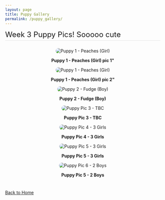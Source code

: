 ```yaml
---
layout: page
title: Puppy Gallery
permalink: /puppy_gallery/
---
```


<style>
.gallery {
  display: grid;
  grid-template-columns: repeat(auto-fit, minmax(200px, 1fr));
  gap: 16px;
  margin-top: 24px;
}
.gallery-item {
  text-align: center;
}
.gallery-item img {
  max-width: 100%;
  height: auto;
  border-radius: 12px;
}
.section {
  margin-bottom: 40px;
}
.section-title {
  font-size: 1.5rem;
  margin-bottom: 16px;
  text-align: left;
  border-bottom: 2px solid #eee;
  padding-bottom: 4px;
}
</style>


<div class="section">
  <div class="section-title">Week 3 Puppy Pics! Sooooo cute</div>
  <div class="gallery">
    <div class="gallery-item">
        <img src="https://imagedelivery.net/t3wCsGMKGPWUV8JSaoSPtQ/840838d7-b045-44f4-0cea-12359fe17300/public" alt="Puppy 1 - Peaches (Girl)">
      <p><strong>Puppy 1 - Peaches (Girl) pic 1"</strong></p>
       <img src="https://imagedelivery.net/t3wCsGMKGPWUV8JSaoSPtQ/3b5957e9-1c42-437a-de59-893e0edc8300/public" alt="Puppy 1 - Peaches (Girl)">
      <p><strong>Puppy 1 - Peaches (Girl) pic 2" </strong></p>
    </div> 
    </div>
    <div class="gallery-item">
        <img src="https://imagedelivery.net/t3wCsGMKGPWUV8JSaoSPtQ/b01325f4-3d5c-4c24-64a6-15b9db258b00/public" alt="Puppy 2 - Fudge (Boy)">
      <p><strong>Puppy 2 - Fudge (Boy)</strong></p>
    </div>
    <div class="gallery-item">
        <img src="https://imagedelivery.net/t3wCsGMKGPWUV8JSaoSPtQ/22c8cbb9-d3cf-4a86-1915-01ef87756100/public" alt="Puppy Pic 3 - TBC">
      <p><strong>Puppy Pic 3 - TBC </strong></p>
        </div>
    <div class="gallery-item">
        <img src="https://imagedelivery.net/t3wCsGMKGPWUV8JSaoSPtQ/c1fac7d4-7857-4efd-2120-0ef4248ea800/public" alt="Puppy Pic 4 - 3 Girls">
      <p><strong>Puppy Pic 4 - 3 Girls </strong></p>
    </div>
    <div class="gallery-item">
        <img src="https://imagedelivery.net/t3wCsGMKGPWUV8JSaoSPtQ/638633b0-f1f9-4ec4-741c-43c4f1f01300/public" alt="Puppy Pic 5 - 3 Girls">
      <p><strong>Puppy Pic 5 - 3 Girls </strong></p>
    </div>
    <div class="gallery-item">
        <img src="https://imagedelivery.net/t3wCsGMKGPWUV8JSaoSPtQ/0a42a01a-504d-48ce-2fa0-524026c17e00/public" alt="Puppy Pic 6 - 2 Boys">
      <p><strong>Puppy Pic 5 - 2 Boys </strong></p>     
    </div> 
  </div>
</div>



[Back to Home](/)




